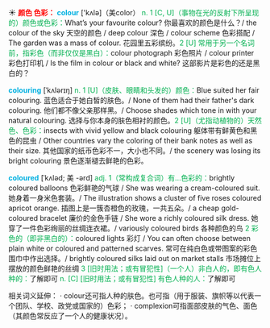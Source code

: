 ☀ <font color="red">**颜色 色彩：**</font>
<font color="sky blue">**colour**</font> ['kʌlə]（美color）
<font color="#00b050">n. 1 [C, U]（事物在光的反射下所呈现的）颜色或色彩：</font>What’s your favourite colour? 你最喜欢的颜色是什么？/ the colour of the sky 天空的颜色 / deep colour 深色 / colour scheme 色彩搭配 / The garden was a mass of colour. 花园里五彩缤纷。<font color="#00b050">2 [U] 常用于另一个名词前，指彩色（而非仅仅是黑白）：</font>colour photograph 彩色照片 / colour printer 彩色打印机 / Is the film in colour or black and white? 这部影片是彩色的还是黑白的？
            
<font color="sky blue">**colouring**</font> [ˈkʌlərɪŋ]
<font color="#00b050">n. 1 [U]（皮肤、眼睛和头发的）颜色：</font>Blue suited her fair colouring. 蓝色适合于她白皙的肤色。/ None of them had their father's dark colouring. 他们都不像父亲那样黑。/ Choose shades which tone in with your natural colouring. 选择与你本身的肤色相衬的颜色。<font color="#00b050">2 [U]（尤指动植物的）天然色、色彩：</font>insects with vivid yellow and black colouring 躯体带有鲜黄色和黑色的昆虫 / Other countries vary the coloring of their bank notes as well as their size. 其他国家的纸币色彩不一，大小也不同。/ the scenery was losing its bright colouring 景色逐渐褪去鲜艳的色彩。

<font color="sky blue">**coloured**</font> [ˈkʌləd; 美 -ərd]
<font color="#00b050">adj. 1（常构成复合词）有…色彩的：</font>brightly coloured balloons 色彩鲜艳的气球 / She was wearing a cream-coloured suit. 她身着一身米色套装。/ The illustration shows a cluster of five roses coloured apricot orange. 插图上是一簇杏橙色的玫瑰，一共五朵。/ a cheap gold-coloured bracelet 廉价的金色手链 / She wore a richly coloured silk dress. 她穿了一件色彩绚丽的丝绸连衣裙。/ variously coloured birds 各种颜色的鸟 <font color="#00b050">2 彩色的（即非黑白的）：</font>coloured lights 彩灯 / You can often choose between plain white or coloured and patterned scarves. 常可在纯白色或带图案的彩色围巾中作出选择。/ brightly coloured silks laid out on market stalls 市场摊位上摆放的颜色鲜艳的丝绸 <font color="#00b050">3 [旧时用法；或有冒犯性]（一个人）非白人的，即有色人种的：</font>了解即可 <font color="#00b050">n. [C] [旧时用法；或有冒犯性] 有色人种的人：</font>了解即可

相关词义延伸：
· colour还可指人种的肤色。也可指（用于服装、旗帜等以代表一个团队、学校、政党或国家的）色彩；
· complexion可指面部皮肤的气色、面色（其颜色常反应了一个人的健康状况）。